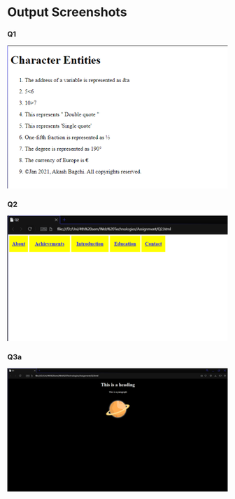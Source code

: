 # Output Screenshots

### Q1

![Q1](https://raw.githubusercontent.com/akashbagchi/WebTechnologies/main/Screenshots/image_2021-02-12_222025.png)

### Q2

![Q2](https://raw.githubusercontent.com/akashbagchi/WebTechnologies/main/Screenshots/image_2021-02-12_225323.png)

### Q3a

![Q3](https://raw.githubusercontent.com/akashbagchi/WebTechnologies/main/Screenshots/image_2021-02-12_230605.png)
